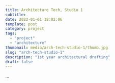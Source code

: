 ```yaml
---
title: Architecture Tech, Studio 1
subtitle:
date: 2022-01-01 18:02:06
template: post
category: project
tags:
  - "project"
  - "architecture"
thumbnail: media/arch-tech-studio-1/thumb.jpg
slug: "arch-tech-studio-1"
description: "1st year architectural drafting"
draft: false
---
```


...
